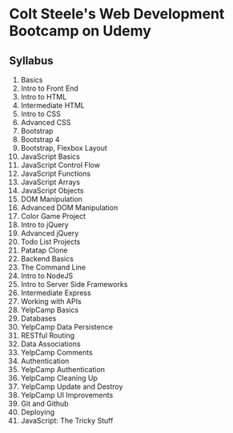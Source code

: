 # Colt Steele's Web Development Bootcamp on Udemy

## Syllabus
1. Basics
2. Intro to Front End
3. Intro to HTML
4. Intermediate HTML
5. Intro to CSS
6. Advanced CSS
7. Bootstrap
8. Bootstrap 4
9. Bootstrap, Flexbox Layout
10. JavaScript Basics
11. JavaScript Control Flow
12. JavaScript Functions
13. JavaScript Arrays
14. JavaScript Objects
15. DOM Manipulation
16. Advanced DOM Manipulation
17. Color Game Project
18. Intro to jQuery
19. Advanced jQuery
20. Todo List Projects
21. Patatap Clone
22. Backend Basics
23. The Command Line
24. Intro to NodeJS
25. Intro to Server Side Frameworks
26. Intermediate Express
27. Working with APIs
28. YelpCamp Basics
29. Databases
30. YelpCamp Data Persistence
31. RESTful Routing
32. Data Associations
33. YelpCamp Comments
34. Authentication
35. YelpCamp Authentication
36. YelpCamp Cleaning Up
37. YelpCamp Update and Destroy
38. YelpCamp UI Improvements
39. Git and Github
40. Deploying
41. JavaScript: The Tricky Stuff


